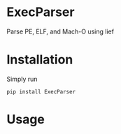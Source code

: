 # ExecParser

Parse PE, ELF, and Mach-O using lief

# Installation
Simply run 
```
pip install ExecParser
```
# Usage
